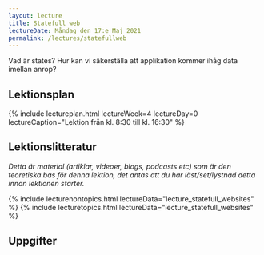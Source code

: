 ```yaml
---
layout: lecture
title: Statefull web
lectureDate: Måndag den 17:e Maj 2021
permalink: /lectures/statefullweb
---
```


Vad är states? Hur kan vi säkerställa att applikation kommer ihåg data imellan anrop?

## Lektionsplan

{% include lectureplan.html lectureWeek=4 lectureDay=0 lectureCaption="Lektion från kl. 8:30 till kl. 16:30" %}

## Lektionslitteratur
*Detta är material (artiklar, videoer, blogs, podcasts etc) som är den teoretiska bas för denna lektion, det antas att du har läst/set/lystnad detta innan lektionen starter.*

{% include lecturenontopics.html lectureData="lecture_statefull_websites" %}
{% include lecturetopics.html lectureData="lecture_statefull_websites" %}

## Uppgifter

